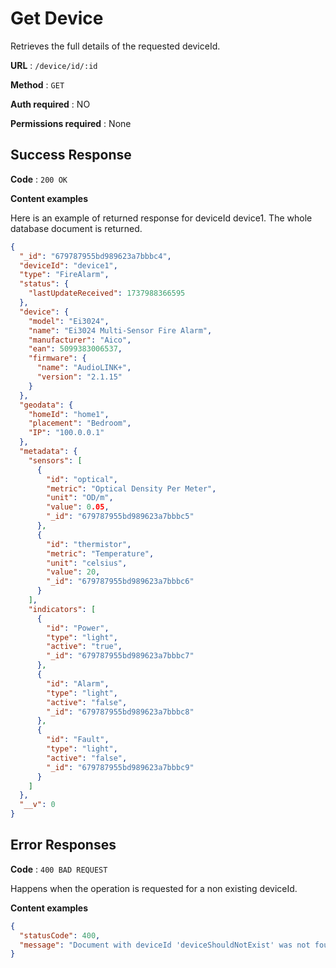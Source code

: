 # Get Device

Retrieves the full details of the requested deviceId.

**URL** : `/device/id/:id`

**Method** : `GET`

**Auth required** : NO

**Permissions required** : None

## Success Response

**Code** : `200 OK`

**Content examples**

Here is an example of returned response for deviceId device1. The whole database document is returned.

```json
{
  "_id": "679787955bd989623a7bbbc4",
  "deviceId": "device1",
  "type": "FireAlarm",
  "status": {
    "lastUpdateReceived": 1737988366595
  },
  "device": {
    "model": "Ei3024",
    "name": "Ei3024 Multi-Sensor Fire Alarm",
    "manufacturer": "Aico",
    "ean": 5099383006537,
    "firmware": {
      "name": "AudioLINK+",
      "version": "2.1.15"
    }
  },
  "geodata": {
    "homeId": "home1",
    "placement": "Bedroom",
    "IP": "100.0.0.1"
  },
  "metadata": {
    "sensors": [
      {
        "id": "optical",
        "metric": "Optical Density Per Meter",
        "unit": "OD/m",
        "value": 0.05,
        "_id": "679787955bd989623a7bbbc5"
      },
      {
        "id": "thermistor",
        "metric": "Temperature",
        "unit": "celsius",
        "value": 20,
        "_id": "679787955bd989623a7bbbc6"
      }
    ],
    "indicators": [
      {
        "id": "Power",
        "type": "light",
        "active": "true",
        "_id": "679787955bd989623a7bbbc7"
      },
      {
        "id": "Alarm",
        "type": "light",
        "active": "false",
        "_id": "679787955bd989623a7bbbc8"
      },
      {
        "id": "Fault",
        "type": "light",
        "active": "false",
        "_id": "679787955bd989623a7bbbc9"
      }
    ]
  },
  "__v": 0
}
```

## Error Responses

**Code** : `400 BAD REQUEST`

Happens when the operation is requested for a non existing deviceId.

**Content examples**

```json
{
  "statusCode": 400,
  "message": "Document with deviceId 'deviceShouldNotExist' was not found in database."
}
```